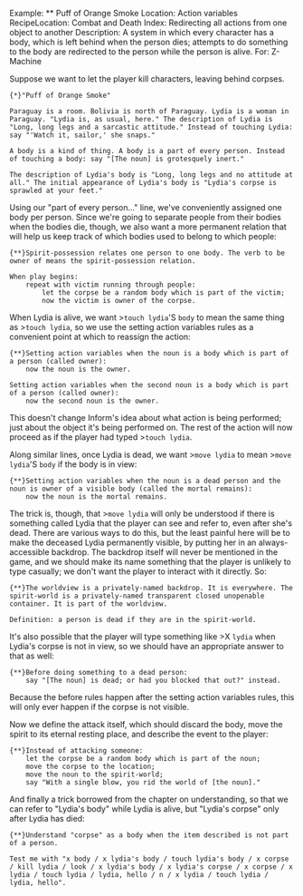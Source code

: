 Example: ** Puff of Orange Smoke
Location: Action variables
RecipeLocation: Combat and Death
Index: Redirecting all actions from one object to another
Description: A system in which every character has a body, which is left behind when the person dies; attempts to do something to the body are redirected to the person while the person is alive.
For: Z-Machine

  
Suppose we want to let the player kill characters, leaving behind corpses.

  

``` inform7
{*}"Puff of Orange Smoke"

Paraguay is a room. Bolivia is north of Paraguay. Lydia is a woman in Paraguay. "Lydia is, as usual, here." The description of Lydia is "Long, long legs and a sarcastic attitude." Instead of touching Lydia: say "'Watch it, sailor,' she snaps."

A body is a kind of thing. A body is a part of every person. Instead of touching a body: say "[The noun] is grotesquely inert."

The description of Lydia's body is "Long, long legs and no attitude at all." The initial appearance of Lydia's body is "Lydia's corpse is sprawled at your feet."
```

  
Using our "part of every person..." line, we've conveniently assigned one body per person. Since we're going to separate people from their bodies when the bodies die, though, we also want a more permanent relation that will help us keep track of which bodies used to belong to which people:

  

``` inform7
{**}Spirit-possession relates one person to one body. The verb to be owner of means the spirit-possession relation.

When play begins:
	repeat with victim running through people:
		let the corpse be a random body which is part of the victim;
		now the victim is owner of the corpse.
```

  
When Lydia is alive, we want >``touch lydia``'S ``body`` to mean the same thing as >``touch lydia``, so we use the setting action variables rules as a convenient point at which to reassign the action:

  

``` inform7
{**}Setting action variables when the noun is a body which is part of a person (called owner):
	now the noun is the owner.

Setting action variables when the second noun is a body which is part of a person (called owner):
	now the second noun is the owner.
```

  
This doesn't change Inform's idea about what action is being performed; just about the object it's being performed on. The rest of the action will now proceed as if the player had typed >``touch lydia``.

  
Along similar lines, once Lydia is dead, we want >``move lydia`` to mean >``move lydia``'S ``body`` if the body is in view:

  

``` inform7
{**}Setting action variables when the noun is a dead person and the noun is owner of a visible body (called the mortal remains):
	now the noun is the mortal remains.
```

  
The trick is, though, that >``move lydia`` will only be understood if there is something called Lydia that the player can see and refer to, even after she's dead. There are various ways to do this, but the least painful here will be to make the deceased Lydia permanently visible, by putting her in an always-accessible backdrop. The backdrop itself will never be mentioned in the game, and we should make its name something that the player is unlikely to type casually; we don't want the player to interact with it directly. So:

  

``` inform7
{**}The worldview is a privately-named backdrop. It is everywhere. The spirit-world is a privately-named transparent closed unopenable container. It is part of the worldview.

Definition: a person is dead if they are in the spirit-world.
```

  
It's also possible that the player will type something like >X ``lydia`` when Lydia's corpse is not in view, so we should have an appropriate answer to that as well:

  

``` inform7
{**}Before doing something to a dead person:
	say "[The noun] is dead; or had you blocked that out?" instead.
```

  
Because the before rules happen after the setting action variables rules, this will only ever happen if the corpse is not visible.

  
Now we define the attack itself, which should discard the body, move the spirit to its eternal resting place, and describe the event to the player:

  

``` inform7
{**}Instead of attacking someone:
	let the corpse be a random body which is part of the noun;
	move the corpse to the location;
	move the noun to the spirit-world;
	say "With a single blow, you rid the world of [the noun]."
```

  
And finally a trick borrowed from the chapter on understanding, so that we can refer to "Lydia's body" while Lydia is alive, but "Lydia's corpse" only after Lydia has died:

  

``` inform7
{**}Understand "corpse" as a body when the item described is not part of a person.

Test me with "x body / x lydia's body / touch lydia's body / x corpse / kill lydia / look / x lydia's body / x lydia's corpse / x corpse / x lydia / touch lydia / lydia, hello / n / x lydia / touch lydia / lydia, hello".
```

